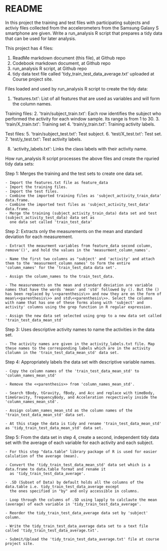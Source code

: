 
README
====================================================

In this project the training and test files with participating subjects and activiy files collected from the accelerometers 
from the Samsung Galaxy S smartphone are given. Write a run_analysis R script that prepares a tidy data that can be used for later analysis.

This project has 4 files:

1. ReadMe markdown document (this file),  at Github repo
2. Codebook markdown document,  at Github repo
3. run_analysis R script, at Github repo
4. tidy data text file called 'tidy_train_test_data_average.txt' uploaded at Course project site. 


Files loaded and used by run_analysis R script to create the tidy data:

 1. 'features.txt': List of all features that are used as variables and will form the column names.
 
 Training files:
 2. 'train/subject_train.txt': Each row identifies the subject who performed the activity for each window sample. 
     Its range is from 1 to 30.
 3. 'train/X_train.txt': Training set
 4. 'train/y_train.txt': Training activity labels.
 
 Test files:
 5. 'train/subject_test.txt': Test subject.
 6. 'test/X_test.txt': Test set.
 7. 'test/y_test.txt': Test activity labels.
 
 8. 'activity_labels.txt': Links the class labels with their activity name.

How run_analysis R script processes the above files and create the rquried tidy data sets:


Step 1: Merges the training and the test sets to create one data set.

	- Import the features.txt file as feature_data
	- Import the training files.
	- Import the test files.
	- Combine the imported training files as 'subject_activity_train_data' data.frame.
	- Combine the imported test files as 'subject_activity_test_data' data.frame.
	- Merge the training (subject_activity_train_data) data set and test (subject_activity_test_data) data set as 
	  one data set called 'train_test_data'

Step 2: Extracts only the measurements on the mean and standard deviation for each measurement.

	- Extract the meaurment variables from feature_data second column, remove'()', and hold the values in the 'measurment_column_names'.

	- Name the first two columns as "subject' and 'activity' and attach them to the 'measurment_column_names' to form the entire 'column_names' for the 'train_test_data data set'.

	- Assign the column_names to the train_test_data.

	- The measurements on the mean and standard deviation are variable names that have the words 'mean' and 'std' followed by (). But the () has been replaced by \<<parenthesis\>> and now they are on the form of mean\<<parenthesis\>> and std\<<parenthesis\>>. Select the columns with name that has one of these forms along with 'subject' and activity' columns using the grep function in R regular expression.

	- Assign the new data set selected using grep to a new data set called 'train_test_data_mean_std'


Step 3: Uses descriptive activity names to name the activities in the data set.

	- The activity names are given in the activity_labels.txt file. Map these names to the corresponding labels which are in the activity clolumn in the 'train_test_data_mean_std' data set.


Step 4: Appropriately labels the data set with descriptive variable names.

	- Copy the column names of the 'train_test_data_mean_std' to 'column_names_mean_std'
	
	- Remove the <<parenthesis>> from 'column_names_mean_std'.

	- Search tBody, tGravity, fBody, and Acc and replace with timeBody, timeGravity, frequencyBody, and Acceleration recpectively inside the 'column_names_mean_std'.

	- Assign column_names_mean_std as the column names of the 'train_test_data_mean_std' data set.

	- At this stage the data is tidy and rename 'train_test_data_mean_std' as 'tidy_train_test_data_mean_std' data set.


Step 5: From the data set in step 4, create a second, independent tidy data set with the average of each variable for each activity and each subject.

	- For this step "data.table" library package of R is used for easier calulation of the average (mean).

	- Convert the 'tidy_train_test_data_mean_std' data set which is a data.frame to data.table format and rename it 
	  as 'tidy_train_test_data_average'.

	- .SD (Subset of Data) by default holds all the columns of the data.table i.e. tidy_train_test_data_average except 
	  the ones specified in "by" and only accessible in columns. 

	- Loop through the columns of .SD using lapply to calclaute the mean (average) of each variable in 'tidy_train_test_data_average'.

	- Reorder the tidy_train_test_data_average data set by 'subject' column.

	- Write the tidy_train_test_data_average data set to a text file called 'tidy_train_test_data_average.txt'.

	- Submit/Upload the 'tidy_train_test_data_average.txt' file at course project site.
